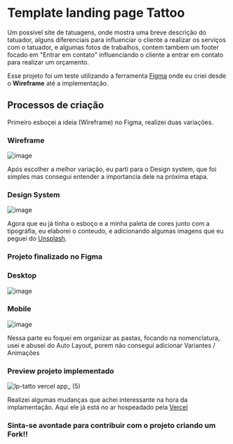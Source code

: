# Template landing page Tattoo

Um possivel site de tatuagens, onde mostra uma breve descrição do tatuador, alguns diferenciais para influenciar o cliente a realizar os serviços com o tatuador, e algumas fotos de trabalhos, contem tambem um footer focado em "Entrar em contato" influenciando o cliente a entrar em contato para realizar um orçamento.

Esse projeto foi um teste utilizando a ferramenta [Figma](https://figma.com) onde eu criei desde o **Wireframe** até a implementação.

## Processos de criação

Primeiro esboçei a ideia (Wireframe) no Figma, realizei duas variações.

### Wireframe
![image](https://user-images.githubusercontent.com/69824782/138616246-bebc2607-6ead-4342-9920-0090c9e1c36f.png)

Após escolher a melhor variação, eu parti para o Design system, que foi simples mas consegui entender a importancia dele na próxima etapa.

### Design System
![image](https://user-images.githubusercontent.com/69824782/138616297-40b44160-7ad1-432d-b12c-6e5d870151b1.png)

Agora que eu já tinha o esboço e a minha paleta de cores junto com a tipográfia, eu elaborei o conteudo, e adicionando algumas imagens que eu peguei do [Unsplash](https://unsplash.com).

### Projeto finalizado no Figma

### Desktop

![image](https://user-images.githubusercontent.com/69824782/138616349-7f6f8785-bc19-401c-9d9e-25425e80d94a.png)

### Mobile

![image](https://user-images.githubusercontent.com/69824782/138616365-339d0d42-4566-47b9-8a90-72ee0ba4d1c8.png)

Nessa parte eu foquei em organizar as pastas, focando na nomenclatura, usei e abusei do Auto Layout, porem não consegui adicionar Variantes / Animações

### Preview projeto implementado

![lp-tatto vercel app_ (5)](https://user-images.githubusercontent.com/69824782/138582313-8f696859-9f74-4bda-a760-508d00225452.png)

Realizei algumas mudanças que achei interessante na hora da implamentação.
Aqui ele já está no ar hospeadado pela [Vercel](https://vercel.com)

### Sinta-se avontade para contribuir com o projeto criando um Fork!!

